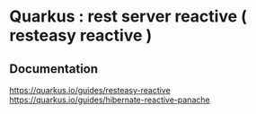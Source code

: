 # Quarkus : rest server reactive ( resteasy reactive )

## Documentation
https://quarkus.io/guides/resteasy-reactive
https://quarkus.io/guides/hibernate-reactive-panache